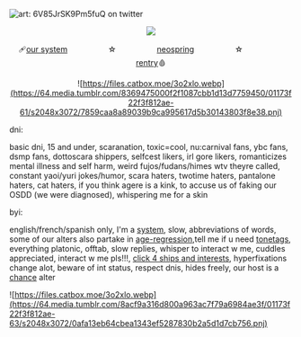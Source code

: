  ![art: 6V85JrSK9Pm5fuQ on twitter](https://64.media.tumblr.com/a426210d1737ecc9c2bfad27710060c9/01173f22f3f812ae-4e/s2048x3072/5cc4ea0f8af68222a9014697a10e8d7fe1d998e5.pnj) </p> <p align="center"> ![](https://komarev.com/ghpvc/?username=undeadlost&color=5A5A5A&label=✄) </p>  <p align="center"> 🩹[our system](https://pluralkit.xyz/s/dyzgx)ㅤㅤㅤ ㅤㅤ ☆ㅤ ㅤㅤ ㅤㅤ[neospring](https://neospring.org/@cannib4l)ㅤㅤㅤ ㅤㅤ ☆ㅤ ㅤㅤ ㅤㅤ[rentry](https://rentry.co/debtedgambler)🩸 </p> <p align="center">
 ![https://files.catbox.moe/3o2xlo.webp](https://64.media.tumblr.com/8369475000f2f1087cbb1d13d7759450/01173f22f3f812ae-61/s2048x3072/7859caa8a89039b9ca995617d5b30143803f8e38.pnj)

dni:

basic dni, 15 and under, scaranation, toxic=cool, nu:carnival fans, ybc fans, dsmp fans, dottoscara shippers, selfcest likers, irl gore likers, romanticizes mental illness and self harm, weird fujos/fudans/himes wtv theyre called, constant yaoi/yuri jokes/humor, scara haters, twotime haters, pantalone haters, cat haters, if you think agere is a kink, to accuse us of faking our OSDD (we were diagnosed), whispering me for a skin

byi:

english/french/spanish only, I'm a [system](https://dissociation-station.carrd.co/), slow, abbreviations of words, some of our alters also partake in [age-regression](https://whatisregression.carrd.co/),tell me if u need [tonetags](https://toneindicators.carrd.co/), everything platonic, offtab, slow replies, whisper to interact w me, cuddles appreciated, interact w me pls!!!, [click 4 ships and interests](https://rentry.co/UNDY1NGDEVOTION), hyperfixations change alot, beware of int status, respect dnis, hides freely, our host is a [chance](https://forsaken2024.fandom.com/wiki/Chance) alter

![https://files.catbox.moe/3o2xlo.webp](https://64.media.tumblr.com/8acf9a316d800a963ac7f79a6984ae3f/01173f22f3f812ae-63/s2048x3072/0afa13eb64cbea1343ef5287830b2a5d1d7cb756.pnj)
